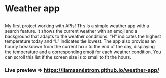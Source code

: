 # Weather app


##
My first project working with APIs! This is a simple weather app with a search feature. It shows the current weather with an emoji and a background that adapts to the weather conditions. “H” indicates the highest temperature today and “L” indicates the lowest. The app also provides an hourly breakdown from the current hour to the end of the day, displaying the temperature and a corresponding emoji for each weather condition. You can scroll this list if the screen size is to small to fit the hours.

### Live preview => https://liamsandstrom.github.io/weather-app/